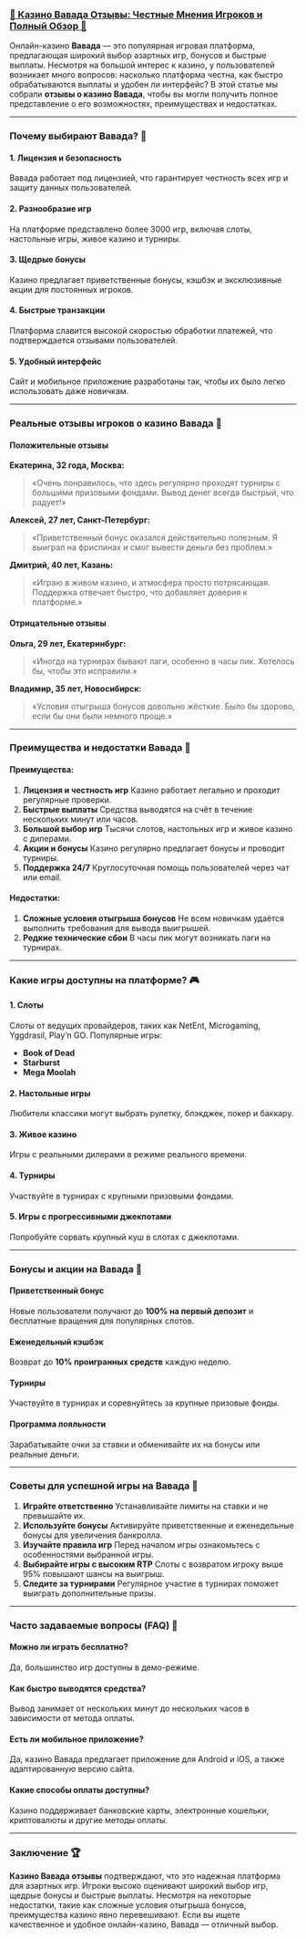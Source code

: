 ### [🎰 Казино Вавада Отзывы: Честные Мнения Игроков и Полный Обзор 🌟](https://partnervavadarv.com?promo=75590753-cc8b-4c4a-8d71-99b7a2293439-jud\&target=register)

Онлайн-казино **Вавада** — это популярная игровая платформа, предлагающая широкий выбор азартных игр, бонусов и быстрые выплаты. Несмотря на большой интерес к казино, у пользователей возникает много вопросов: насколько платформа честна, как быстро обрабатываются выплаты и удобен ли интерфейс? В этой статье мы собрали **отзывы о казино Вавада**, чтобы вы могли получить полное представление о его возможностях, преимуществах и недостатках.

***

### Почему выбирают Вавада? 🎯

#### 1. Лицензия и безопасность

Вавада работает под лицензией, что гарантирует честность всех игр и защиту данных пользователей.

#### 2. Разнообразие игр

На платформе представлено более 3000 игр, включая слоты, настольные игры, живое казино и турниры.

#### 3. Щедрые бонусы

Казино предлагает приветственные бонусы, кэшбэк и эксклюзивные акции для постоянных игроков.

#### 4. Быстрые транзакции

Платформа славится высокой скоростью обработки платежей, что подтверждается отзывами пользователей.

#### 5. Удобный интерфейс

Сайт и мобильное приложение разработаны так, чтобы их было легко использовать даже новичкам.

***

### Реальные отзывы игроков о казино Вавада 📝

#### Положительные отзывы

**Екатерина, 32 года, Москва:**

> «Очень понравилось, что здесь регулярно проходят турниры с большими призовыми фондами. Вывод денег всегда быстрый, что радует!»

**Алексей, 27 лет, Санкт-Петербург:**

> «Приветственный бонус оказался действительно полезным. Я выиграл на фриспинах и смог вывести деньги без проблем.»

**Дмитрий, 40 лет, Казань:**

> «Играю в живом казино, и атмосфера просто потрясающая. Поддержка отвечает быстро, что добавляет доверия к платформе.»

#### Отрицательные отзывы

**Ольга, 29 лет, Екатеринбург:**

> «Иногда на турнирах бывают лаги, особенно в часы пик. Хотелось бы, чтобы это исправили.»

**Владимир, 35 лет, Новосибирск:**

> «Условия отыгрыша бонусов довольно жёсткие. Было бы здорово, если бы они были немного проще.»

***

### Преимущества и недостатки Вавада 🔑

#### Преимущества:

1. **Лицензия и честность игр**
   Казино работает легально и проходит регулярные проверки.
2. **Быстрые выплаты**
   Средства выводятся на счёт в течение нескольких минут или часов.
3. **Большой выбор игр**
   Тысячи слотов, настольных игр и живое казино с дилерами.
4. **Акции и бонусы**
   Казино регулярно предлагает бонусы и проводит турниры.
5. **Поддержка 24/7**
   Круглосуточная помощь пользователей через чат или email.

#### Недостатки:

1. **Сложные условия отыгрыша бонусов**
   Не всем новичкам удаётся выполнить требования для вывода выигрышей.
2. **Редкие технические сбои**
   В часы пик могут возникать лаги на турнирах.

***

### Какие игры доступны на платформе? 🎮

#### 1. Слоты

Слоты от ведущих провайдеров, таких как NetEnt, Microgaming, Yggdrasil, Play’n GO. Популярные игры:

* **Book of Dead**
* **Starburst**
* **Mega Moolah**

#### 2. Настольные игры

Любители классики могут выбрать рулетку, блэкджек, покер и баккару.

#### 3. Живое казино

Игры с реальными дилерами в режиме реального времени.

#### 4. Турниры

Участвуйте в турнирах с крупными призовыми фондами.

#### 5. Игры с прогрессивными джекпотами

Попробуйте сорвать крупный куш в слотах с джекпотами.

***

### Бонусы и акции на Вавада 🎁

#### Приветственный бонус

Новые пользователи получают до **100% на первый депозит** и бесплатные вращения для популярных слотов.

#### Еженедельный кэшбэк

Возврат до **10% проигранных средств** каждую неделю.

#### Турниры

Участвуйте в турнирах и соревнуйтесь за крупные призовые фонды.

#### Программа лояльности

Зарабатывайте очки за ставки и обменивайте их на бонусы или реальные деньги.

***

### Советы для успешной игры на Вавада 🔑

1. **Играйте ответственно**
   Устанавливайте лимиты на ставки и не превышайте их.
2. **Используйте бонусы**
   Активируйте приветственные и еженедельные бонусы для увеличения банкролла.
3. **Изучайте правила игр**
   Перед началом игры ознакомьтесь с особенностями выбранной игры.
4. **Выбирайте игры с высоким RTP**
   Слоты с возвратом игроку выше 95% повышают шансы на выигрыш.
5. **Следите за турнирами**
   Регулярное участие в турнирах поможет выиграть дополнительные призы.

***

### Часто задаваемые вопросы (FAQ) 📝

#### Можно ли играть бесплатно?

Да, большинство игр доступны в демо-режиме.

#### Как быстро выводятся средства?

Вывод занимает от нескольких минут до нескольких часов в зависимости от метода оплаты.

#### Есть ли мобильное приложение?

Да, казино Вавада предлагает приложение для Android и iOS, а также адаптированную версию сайта.

#### Какие способы оплаты доступны?

Казино поддерживает банковские карты, электронные кошельки, криптовалюты и другие методы оплаты.

***

### Заключение 🏆

**Казино Вавада отзывы** подтверждают, что это надежная платформа для азартных игр. Игроки высоко оценивают широкий выбор игр, щедрые бонусы и быстрые выплаты. Несмотря на некоторые недостатки, такие как сложные условия отыгрыша бонусов, преимущества казино явно перевешивают. Если вы ищете качественное и удобное онлайн-казино, Вавада — отличный выбор.
